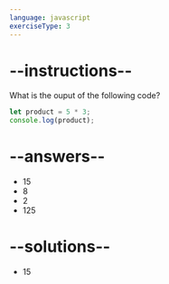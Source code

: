 ```yaml
---
language: javascript
exerciseType: 3
---
```


# --instructions--

What is the ouput of the following code?
```javascript
let product = 5 * 3;
console.log(product);
```

# --answers--

- 15
- 8
- 2
- 125

# --solutions--

- 15
